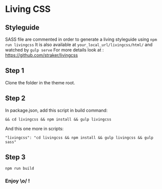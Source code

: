 # Living CSS

## Styleguide

SASS file are commented in order to generate a living styleguide using `npm run livingcss`
It is also available at `your_local_url/livingcss/html/` and watched by `gulp serve`
For more details look at : https://github.com/straker/livingcss

## Step 1

Clone the folder in the theme root.

## Step 2

In package.json, add this script in build command:

```
&& cd livingcss && npm install && gulp livingcss
```

And this one more in scripts:

```
"livingcss": "cd livingcss && npm install && gulp livingcss && gulp sass"
```

## Step 3

```
npm run build
```

### Enjoy \o/ !